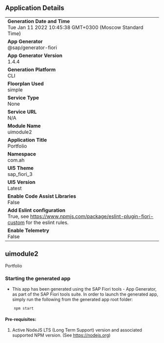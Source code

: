 ## Application Details
|               |
| ------------- |
|**Generation Date and Time**<br>Tue Jan 11 2022 10:45:38 GMT+0300 (Moscow Standard Time)|
|**App Generator**<br>@sap/generator-fiori|
|**App Generator Version**<br>1.4.4|
|**Generation Platform**<br>CLI|
|**Floorplan Used**<br>simple|
|**Service Type**<br>None|
|**Service URL**<br>N/A
|**Module Name**<br>uimodule2|
|**Application Title**<br>Portfolio|
|**Namespace**<br>com.ah|
|**UI5 Theme**<br>sap_fiori_3|
|**UI5 Version**<br>Latest|
|**Enable Code Assist Libraries**<br>False|
|**Add Eslint configuration**<br>True, see https://www.npmjs.com/package/eslint-plugin-fiori-custom for the eslint rules.|
|**Enable Telemetry**<br>False|

## uimodule2

Portfolio

### Starting the generated app

-   This app has been generated using the SAP Fiori tools - App Generator, as part of the SAP Fiori tools suite.  In order to launch the generated app, simply run the following from the generated app root folder:

```
    npm start
```

#### Pre-requisites:

1. Active NodeJS LTS (Long Term Support) version and associated supported NPM version.  (See https://nodejs.org)


